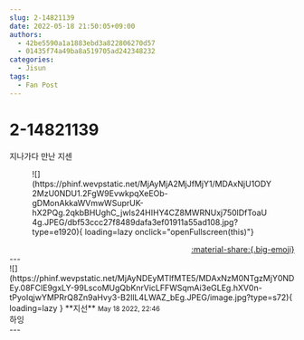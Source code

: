 ```yaml
---
slug: 2-14821139
date: 2022-05-18 21:50:05+09:00
authors:
  - 42be5590a1a1883ebd3a822806270d57
  - 01435f74a49ba8a519705ad242348232
categories:
  - Jisun
tags:
  - Fan Post
---
```


# 2-14821139

<div class="post-container" markdown="1">
<div class="content-container md-sidebar__scrollwrap" markdown="1">

지나가다 만난 지센
<figure markdown="1">
![](https://phinf.wevpstatic.net/MjAyMjA2MjJfMjY1/MDAxNjU1ODY2MzU0NDU1.2FgW9EvwkpqXeEOb-gDMonAkkaWVmwWSuprUK-hX2PQg.2qkbBHUghC_jwIs24HIHY4CZ8MWRNUxj750lDfToaU4g.JPEG/dbf53ccc27f8489dafa3ef01911a55ad108.jpg?type=e1920){ loading=lazy onclick="openFullscreen(this)"}
</figure>


</div>
</div>

<div style="text-align: right;" markdown="1">
<a href="https://weverse.io/fromis9/fanpost/2-14821139" style="text-align: right;">:material-share:{.big-emoji}</a>
</div>
---

<div class="comments-container md-sidebar__scrollwrap" markdown="1">
<div class="comment" markdown="1">
<div class='id-container' markdown="1">
![](https://phinf.wevpstatic.net/MjAyNDEyMTlfMTE5/MDAxNzM0NTgzMjY0NDEy.08FClE9gxLY-99LscoMUgQbKnrVicLFFWSqmAi3eGLEg.hXV0n-tPyoIqjwYMPRrQ8Zn9aHvy3-B2llL4LWAZ_bEg.JPEG/image.jpg?type=s72){ loading=lazy }
**<span class="artist">지선</span>** <small>May 18 2022, 22:46</small><br>
</div>
<div class='comment-body' markdown="1">
하잉
</div>
</div>
</div>
---
